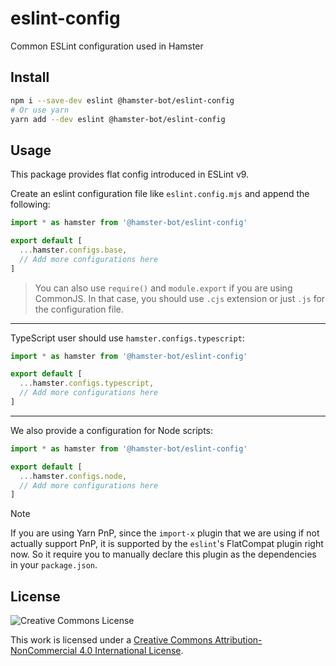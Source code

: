 # eslint-config

Common ESLint configuration used in Hamster

## Install

```bash
npm i --save-dev eslint @hamster-bot/eslint-config
# Or use yarn
yarn add --dev eslint @hamster-bot/eslint-config
```

## Usage

This package provides flat config introduced in ESLint v9.

Create an eslint configuration file like `eslint.config.mjs` and append the following:

```js file=eslint.config.mjs
import * as hamster from '@hamster-bot/eslint-config'

export default [
  ...hamster.configs.base,
  // Add more configurations here
]
```

> You can also use `require()` and `module.export` if you are using CommonJS.
> In that case, you should use `.cjs` extension or just `.js` for the configuration file.

------

TypeScript user should use `hamster.configs.typescript`:

```js file=eslint.config.mjs
import * as hamster from '@hamster-bot/eslint-config'

export default [
  ...hamster.configs.typescript,
  // Add more configurations here
]
```

------

We also provide a configuration for Node scripts:

```js file=eslint.config.mjs
import * as hamster from '@hamster-bot/eslint-config'

export default [
  ...hamster.configs.node,
  // Add more configurations here
]
```

> [!NOTE]
> If you are using Yarn PnP, since the `import-x` plugin that we are using if not
> actually support PnP, it is supported by the `eslint`'s FlatCompat plugin right now.
> So it require you to manually declare this plugin as the dependencies in your `package.json`.

## License

![Creative Commons License](https://i.creativecommons.org/l/by-nc/4.0/88x31.png)

This work is licensed under a [Creative Commons Attribution-NonCommercial 4.0 International License](http://creativecommons.org/licenses/by-nc/4.0/).
